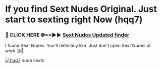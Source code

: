 # If you find Sext Nudes Original. Just start to sexting right Now (hqq7)

<h3>🔴 CLICK HERE 🌐==►► <a href="https://tinyurl.com/mtbk5fxa" rel="nofollow">Sext Nudes Updated finder</a></h3>

I found Sext Nudes. You'll definitely like. Just don't open Sext Nudes at work 😉💬

[![hqq7](https://i.imgur.com/Q8WKrnY.jpeg)](https://tinyurl.com/mtbk5fxa)
nude sexts